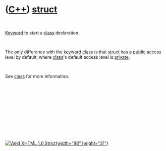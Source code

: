 



 

 

 

 

 

([C++](Cpp.htm)) [struct](CppStruct.htm)
========================================

 

[Keyword](CppKeyword.htm) to start a [class](CppClass.htm) declaration.

 

The only difference with the [keyword](CppKeyword.htm)
[class](CppClass.htm) is that [struct](CppStruct.htm) has a
[public](CppPublic.htm) access level by default, where
[class](CppClass.htm)'s default access level is
[private](CppPrivate.htm).

 

See [class](CppClass.htm) for more information.

 

 

 

 

 





 

[![Valid XHTML 1.0 Strict](valid-xhtml10.png){width="88"
height="31"}](http://validator.w3.org/check?uri=referer)
